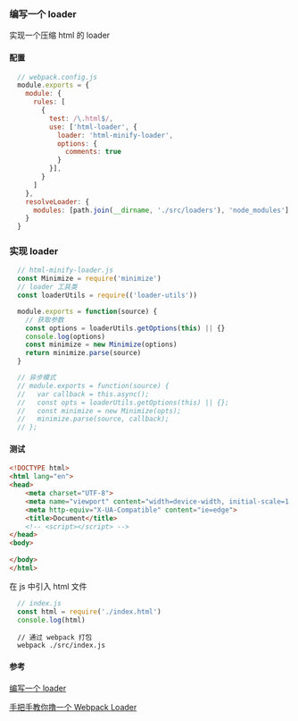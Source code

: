### 编写一个 loader
实现一个压缩 html 的 loader

#### 配置
```js
  // webpack.config.js
  module.exports = {
    module: {
      rules: [
        {
          test: /\.html$/,
          use: ['html-loader', {
            loader: 'html-minify-loader',
            options: {
              comments: true
            }
          }],
        }
      ]
    },
    resolveLoader: {
      modules: [path.join(__dirname, './src/loaders'), 'node_modules']
    }
  }
```

### 实现 loader
```js
  // html-minify-loader.js
  const Minimize = require('minimize')
  // loader 工具类
  const loaderUtils = require(('loader-utils'))

  module.exports = function(source) {
    // 获取参数
    const options = loaderUtils.getOptions(this) || {}
    console.log(options)
    const minimize = new Minimize(options)
    return minimize.parse(source)
  }

  // 异步模式
  // module.exports = function(source) {
  //   var callback = this.async();
  //   const opts = loaderUtils.getOptions(this) || {};
  //   const minimize = new Minimize(opts);
  //   minimize.parse(source, callback);
  // };
```

#### 测试
``` html
<!DOCTYPE html>
<html lang="en">
<head>
    <meta charset="UTF-8">
    <meta name="viewport" content="width=device-width, initial-scale=1.0">
    <meta http-equiv="X-UA-Compatible" content="ie=edge">
    <title>Document</title>
    <!-- <script></script> -->
</head>
<body>
    
</body>
</html>
```

在 js 中引入 html 文件
```js
  // index.js
  const html = require('./index.html')
  console.log(html)
```

```
  // 通过 webpack 打包
  webpack ./src/index.js
```

#### 参考
[编写一个 loader](https://webpack.js.org/contribute/writing-a-loader/)

[手把手教你撸一个 Webpack Loader](https://juejin.im/post/5a698a316fb9a01c9f5b9ca0#heading-19)